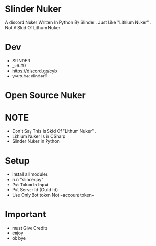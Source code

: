# Slinder Nuker
A discord Nuker Written In Python By Slinder . Just Like "Lithium Nuker" . Not A Skid Of Lithum Nuker .

# Dev
- SLINDER 
- _u6.#0
- https://discord.gg/cyb
- youtube: slinder0
# Open Source Nuker 

# NOTE
- Don't Say This Is Skid Of "Lithum Nuker" . 
- Lithium Nuker Is in CSharp 
- Slinder Nuker in Python 

# Setup

- install all modules 
- run "slinder.py"
- Put Token In Input 
- Put Server Id (Guild Id)
- Use Only Bot token Not ~account token~

# Important 
- must Give Credits 
- enjoy 
- ok bye 
